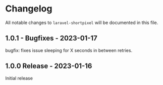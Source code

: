 # Changelog

All notable changes to `laravel-shortpixel` will be documented in this file.

## 1.0.1 - Bugfixes - 2023-01-17

bugfix: fixes issue sleeping for X seconds in between retries.

## 1.0.0 Release - 2023-01-16

Initial release
